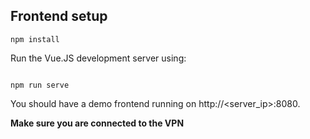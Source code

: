 ## Frontend setup

```
npm install
```
Run the Vue.JS development server using:
```

npm run serve
```

You should have a demo frontend running on http://<server_ip>:8080.

**Make sure you are connected to the VPN**
